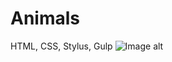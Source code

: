 # Animals
HTML, CSS, Stylus, Gulp
![Image alt](https://github.com/Bashurov/Animals/blob/master/Default.png)
